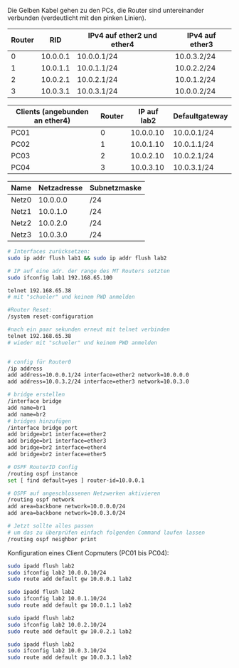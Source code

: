 Die Gelben Kabel gehen zu den PCs, die Router sind untereinander verbunden (verdeutlicht mit den pinken Linien).

| Router | RID | IPv4 auf ether2 und ether4 | IPv4 auf ether3 |
| ---- | ---- | ---- | ---- |
| 0 | 10.0.0.1 | 10.0.0.1/24 | 10.0.3.2/24 |
| 1 | 10.0.1.1 | 10.0.1.1/24 | 10.0.2.2/24 |
| 2 | 10.0.2.1 | 10.0.2.1/24 | 10.0.1.2/24 |
| 3 | 10.0.3.1 | 10.0.3.1/24 | 10.0.0.2/24 |

| Clients (angebunden an ether4) | Router | IP auf lab2 | Defaultgateway |
| ---- | ---- | ---- | ---- |
| PC01 | 0 | 10.0.0.10 | 10.0.0.1/24 |
| PC02 | 1 | 10.0.1.10 | 10.0.1.1/24 |
| PC03 | 2 | 10.0.2.10 | 10.0.2.1/24 |
| PC04 | 3 | 10.0.3.10 | 10.0.3.1/24 |

| Name | Netzadresse | Subnetzmaske |
| ---- | ---- | ---- |
| Netz0 | 10.0.0.0 | /24 |
| Netz1 | 10.0.1.0 | /24 |
| Netz2 | 10.0.2.0 | /24 |
| Netz3 | 10.0.3.0 | /24 |


```BASH
# Interfaces zurücksetzen:
sudo ip addr flush lab1 && sudo ip addr flush lab2

# IP auf eine adr. der range des MT Routers setzten 
sudo ifconfig lab1 192.168.65.100

telnet 192.168.65.38
# mit "schueler" und keinem PWD anmelden

#Router Reset:
/system reset-configuration

#nach ein paar sekunden erneut mit telnet verbinden
telnet 192.168.65.38
# wieder mit "schueler" und keinem PWD anmelden


# config für Router0
/ip address
add address=10.0.0.1/24 interface=ether2 network=10.0.0.0
add address=10.0.3.2/24 interface=ether3 network=10.0.3.0

# bridge erstellen
/interface bridge
add name=br1
add name=br2
# bridges hinzufügen
/interface bridge port
add bridge=br1 interface=ether2
add bridge=br1 interface=ether3
add bridge=br2 interface=ether4
add bridge=br2 interface=ether5

# OSPF RouterID Config
/routing ospf instance
set [ find default=yes ] router-id=10.0.0.1

# OSPF auf angeschlossenen Netzwerken aktivieren
/routing ospf network
add area=backbone network=10.0.0.0/24
add area=backbone network=10.0.3.0/24

# Jetzt sollte alles passen
# um das zu überprüfen einfach folgenden Command laufen lassen
/routing ospf neighbor print

```

Konfiguration eines Client Copmuters (PC01 bis PC04):

```BASH
sudo ipadd flush lab2
sudo ifconfig lab2 10.0.0.10/24
sudo route add default gw 10.0.0.1 lab2
```

```BASH
sudo ipadd flush lab2
sudo ifconfig lab2 10.0.1.10/24
sudo route add default gw 10.0.1.1 lab2
```

```BASH
sudo ipadd flush lab2
sudo ifconfig lab2 10.0.2.10/24
sudo route add default gw 10.0.2.1 lab2
```

```BASH
sudo ipadd flush lab2
sudo ifconfig lab2 10.0.3.10/24
sudo route add default gw 10.0.3.1 lab2
```
